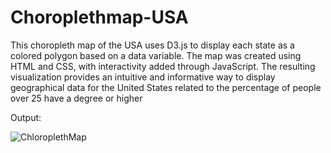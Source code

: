 # Choroplethmap-USA
This choropleth map of the USA uses D3.js to display each state as a colored polygon based on a data variable. The map was created using HTML and CSS, with interactivity added through JavaScript. The resulting visualization provides an intuitive and informative way to display geographical data for the United States related to the percentage of people over 25 have a degree or higher


Output:

![ChloroplethMap](https://user-images.githubusercontent.com/68956003/233110149-30343b7e-b41f-47c8-b993-f27dea7f1ab0.png)
